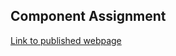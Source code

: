 ## Component Assignment

[Link to published webpage](https://mannisjanne.github.io/Dynamic-Web-Pages/)
